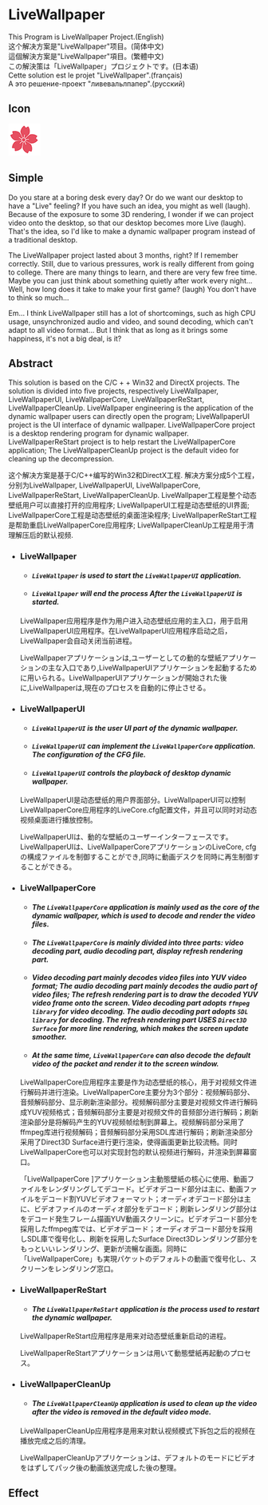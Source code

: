 # LiveWallpaper
This Program is LiveWallpaper Project.(English)  
这个解决方案是"LiveWallpaper"项目。(简体中文)  
這個解決方案是"LiveWallpaper"項目。(繁體中文)  
この解決策は「LiveWallpaper」プロジェクトです。(日本语)    
Cette solution est le projet "LiveWallpaper".(français)     
А это решение-проект "ливевальлпапер".(русский)  

## Icon
![](https://github.com/Alopex6414/LiveWallpaper/raw/master/Release/frame/Wait/Sakura.png)

## Simple
Do you stare at a boring desk every day? Or do we want our desktop to have a "Live" feeling? If you have such an idea, you might as well (laugh). Because of the exposure to some 3D rendering, I wonder if we can project video onto the desktop, so that our desktop becomes more Live (laugh). That's the idea, so I'd like to make a dynamic wallpaper program instead of a traditional desktop.


The LiveWallpaper project lasted about 3 months, right? If I remember correctly. Still, due to various pressures, work is really different from going to college. There are many things to learn, and there are very few free time. Maybe you can just think about something quietly after work every night... Well, how long does it take to make your first game? (laugh) You don't have to think so much...


Em... I think LiveWallpaper still has a lot of shortcomings, such as high CPU usage, unsynchronized audio and video, and sound decoding, which can't adapt to all video format... But I think that as long as it brings some happiness, it's not a big deal, is it?

## Abstract
This solution is based on the C/C + + Win32 and DirectX projects. The solution is divided into five projects, respectively LiveWallpaper, LiveWallpaperUI, LiveWallpaperCore, LiveWallpaperReStart, LiveWallpaperCleanUp. LiveWallpaper engineering is the application of the dynamic wallpaper users can directly open the program; LiveWallpaperUI project is the UI interface of dynamic wallpaper. LiveWallpaperCore project is a desktop rendering program for dynamic wallpaper. LiveWallpaperReStart project is to help restart the LiveWallpaperCore application; The LiveWallpaperCleanUp project is the default video for cleaning up the decompression.

这个解决方案是基于C/C++编写的Win32和DirectX工程. 解决方案分成5个工程，分别为LiveWallpaper, LiveWallpaperUI, LiveWallpaperCore, LiveWallpaperReStart, LiveWallpaperCleanUp. LiveWallpaper工程是整个动态壁纸用户可以直接打开的应用程序; LiveWallpaperUI工程是动态壁纸的UI界面; LiveWallpaperCore工程是动态壁纸的桌面渲染程序; LiveWallpaperReStart工程是帮助重启LiveWallpaperCore应用程序; LiveWallpaperCleanUp工程是用于清理解压后的默认视频.

  * ### LiveWallpaper
    * #### *`LiveWallpaper` is used to start the `LiveWallpaperUI` application.*  
    * #### *`LiveWallpaper` will end the process After the `LiveWallpaperUI` is started.*

    LiveWallpaper应用程序是作为用户进入动态壁纸应用的主入口，用于启用LiveWallpaperUI应用程序。在LiveWallpaperUI应用程序启动之后，LiveWallpaper会自动关闭当前进程。
    
    LiveWallpaperアプリケーションは,ユーザーとしての動的な壁紙アプリケーションの主な入口であり,LiveWallpaperUIアプリケーションを起動するために用いられる。LiveWallpaperUIアプリケーションが開始された後に,LiveWallpaperは,現在のプロセスを自動的に停止させる。

  * ### LiveWallpaperUI
    * #### *`LiveWallpaperUI` is the user UI part of the dynamic wallpaper.*  
    * #### *`LiveWallpaperUI` can implement the `LiveWallpaperCore` application. The configuration of the CFG file.*    
    * #### *`LiveWallpaperUI` controls the playback of desktop dynamic wallpaper.*    
    
    LiveWallpaperUI是动态壁纸的用户界面部分。LiveWallpaperUI可以控制LiveWallpaperCore应用程序的LiveCore.cfg配置文件，并且可以同时对动态视频桌面进行播放控制。    
    
    LiveWallpaperUIは、動的な壁紙のユーザーインターフェースです。LiveWallpaperUIは、LiveWallpaperCoreアプリケーションのLiveCore, cfgの構成ファイルを制御することができ,同時に動画デスクを同時に再生制御することができる。    
    
  * ### LiveWallpaperCore  
    * #### *The `LiveWallpaperCore` application is mainly used as the core of the dynamic wallpaper, which is used to decode and render the video files.*  
    * #### *The `LiveWallpaperCore` is mainly divided into three parts: video decoding part, audio decoding part, display refresh rendering part.*    
    * #### *Video decoding part mainly decodes video files into YUV video format; The audio decoding part mainly decodes the audio part of video files; The refresh rendering part is to draw the decoded YUV video frame onto the screen. Video decoding part adopts `ffmpeg library` for video decoding. The audio decoding part adopts `SDL library` for decoding. The refresh rendering part USES `Direct3D Surface` for more line rendering, which makes the screen update smoother.*      
    * #### *At the same time, `LiveWallpaperCore` can also decode the default video of the packet and render it to the screen window.*  
    
    LiveWallpaperCore应用程序主要是作为动态壁纸的核心，用于对视频文件进行解码并进行渲染。LiveWallpaperCore主要分为3个部分：视频解码部分、音频解码部分、显示刷新渲染部分。视频解码部分主要是对视频文件进行解码成YUV视频格式；音频解码部分主要是对视频文件的音频部分进行解码；刷新渲染部分是将解码产生的YUV视频帧绘制到屏幕上。视频解码部分采用了ffmpeg库进行视频解码；音频解码部分采用SDL库进行解码；刷新渲染部分采用了Direct3D Surface进行更行渲染，使得画面更新比较流畅。同时LiveWallpaperCore也可以对实现封包的默认视频进行解码，并渲染到屏幕窗口。  
    
    「LiveWallpaperCore ]アプリケーション主動態壁紙の核心に使用、動画ファイルをレンダリングしてデコード。ビデオデコード部分は主に、動画ファイルをデコード割YUVビデオフォーマット；オーディオデコード部分は主に、ビデオファイルのオーディオ部分をデコード；刷新レンダリング部分はをデコード発生フレーム描画YUV動画スクリーンに。ビデオデコード部分を採用したffmpeg库では、ビデオデコード；オーディオデコード部分を採用しSDL庫で復号化し、刷新を採用したSurface Direct3Dレンダリング部分をもっといいレンダリング、更新が流暢な画面。同時に「LiveWallpaperCore」も実現パケットのデフォルトの動画で復号化し、スクリーンをレンダリング窓口。  
    
  * ### LiveWallpaperReStart    
    * #### *The `LiveWallpaperReStart` application is the process used to restart the dynamic wallpaper.*
    
    LiveWallpaperReStart应用程序是用来对动态壁纸重新启动的进程。
    
    LiveWallpaperReStartアプリケーションは用いて動態壁紙再起動のプロセス。

  * ### LiveWallpaperCleanUp    
    * #### *The `LiveWallpaperCleanUp` application is used to clean up the video after the video is removed in the default video mode.* 
    
    LiveWallpaperCleanUp应用程序是用来对默认视频模式下拆包之后的视频在播放完成之后的清理。  
    
    LiveWallpaperCleanUpアプリケーションは、デフォルトのモードにビデオをはずしてパック後の動画放送完成した後の整理。  
    
## Effect
